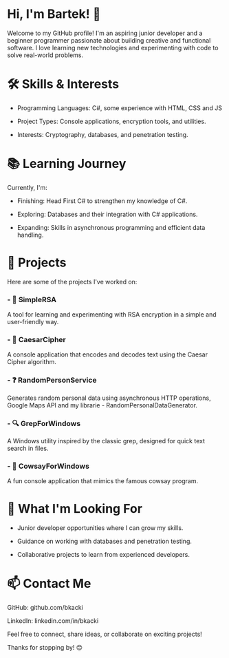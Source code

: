 # Hi, I'm Bartek! 👋

Welcome to my GitHub profile! I'm an aspiring junior developer and a beginner programmer passionate about building creative and functional software. I love learning new technologies and experimenting with code to solve real-world problems.

# 🛠️ Skills & Interests

- Programming Languages: C#, some experience with HTML, CSS and JS

- Project Types: Console applications, encryption tools, and utilities.

- Interests: Cryptography, databases, and penetration testing.

# 📚 Learning Journey

Currently, I'm:

- Finishing: Head First C# to strengthen my knowledge of C#.

- Exploring: Databases and their integration with C# applications.

- Expanding: Skills in asynchronous programming and efficient data handling.

# 🚀 Projects

Here are some of the projects I've worked on:

### - 🔐 SimpleRSA

A tool for learning and experimenting with RSA encryption in a simple and user-friendly way.

### - 🧮 CaesarCipher

A console application that encodes and decodes text using the Caesar Cipher algorithm.

### - ❓ RandomPersonService

Generates random personal data using asynchronous HTTP operations, Google Maps API and my librarie - RandomPersonalDataGenerator.

### - 🔍 GrepForWindows

A Windows utility inspired by the classic grep, designed for quick text search in files.

### - 🐄 CowsayForWindows

A fun console application that mimics the famous cowsay program.

# 🌱 What I'm Looking For

- Junior developer opportunities where I can grow my skills.

- Guidance on working with databases and penetration testing.

- Collaborative projects to learn from experienced developers.

# 📫 Contact Me

GitHub: github.com/bkacki

LinkedIn: linkedin.com/in/bkacki

Feel free to connect, share ideas, or collaborate on exciting projects!

Thanks for stopping by! 😊
